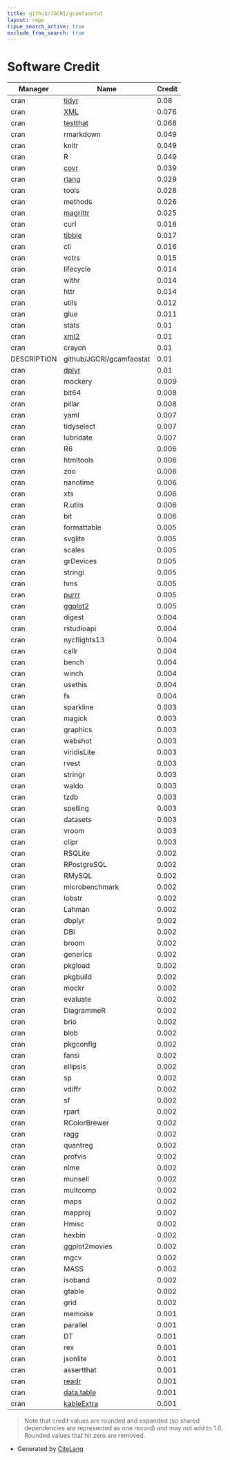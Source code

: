 ```yaml
---
title: github/JGCRI/gcamfaostat
layout: repo
tipue_search_active: true
exclude_from_search: true
---
```

# Software Credit

|Manager|Name|Credit|
|-------|----|------|
|cran|[tidyr](https://tidyr.tidyverse.org)|0.08|
|cran|[XML](https://www.omegahat.net/RSXML/)|0.076|
|cran|[testthat](https://testthat.r-lib.org)|0.068|
|cran|rmarkdown|0.049|
|cran|knitr|0.049|
|cran|R|0.049|
|cran|[covr](https://covr.r-lib.org)|0.039|
|cran|[rlang](https://rlang.r-lib.org)|0.029|
|cran|tools|0.028|
|cran|methods|0.026|
|cran|[magrittr](https://magrittr.tidyverse.org)|0.025|
|cran|curl|0.018|
|cran|[tibble](https://tibble.tidyverse.org/)|0.017|
|cran|cli|0.016|
|cran|vctrs|0.015|
|cran|lifecycle|0.014|
|cran|withr|0.014|
|cran|httr|0.014|
|cran|utils|0.012|
|cran|glue|0.011|
|cran|stats|0.01|
|cran|[xml2](https://xml2.r-lib.org/)|0.01|
|cran|crayon|0.01|
|DESCRIPTION|github/JGCRI/gcamfaostat|0.01|
|cran|[dplyr](https://dplyr.tidyverse.org)|0.01|
|cran|mockery|0.009|
|cran|bit64|0.008|
|cran|pillar|0.008|
|cran|yaml|0.007|
|cran|tidyselect|0.007|
|cran|lubridate|0.007|
|cran|R6|0.006|
|cran|htmltools|0.006|
|cran|zoo|0.006|
|cran|nanotime|0.006|
|cran|xts|0.006|
|cran|R.utils|0.006|
|cran|bit|0.006|
|cran|formattable|0.005|
|cran|svglite|0.005|
|cran|scales|0.005|
|cran|grDevices|0.005|
|cran|stringi|0.005|
|cran|hms|0.005|
|cran|[purrr](https://purrr.tidyverse.org/)|0.005|
|cran|[ggplot2](https://ggplot2.tidyverse.org)|0.005|
|cran|digest|0.004|
|cran|rstudioapi|0.004|
|cran|nycflights13|0.004|
|cran|callr|0.004|
|cran|bench|0.004|
|cran|winch|0.004|
|cran|usethis|0.004|
|cran|fs|0.004|
|cran|sparkline|0.003|
|cran|magick|0.003|
|cran|graphics|0.003|
|cran|webshot|0.003|
|cran|viridisLite|0.003|
|cran|rvest|0.003|
|cran|stringr|0.003|
|cran|waldo|0.003|
|cran|tzdb|0.003|
|cran|spelling|0.003|
|cran|datasets|0.003|
|cran|vroom|0.003|
|cran|clipr|0.003|
|cran|RSQLite|0.002|
|cran|RPostgreSQL|0.002|
|cran|RMySQL|0.002|
|cran|microbenchmark|0.002|
|cran|lobstr|0.002|
|cran|Lahman|0.002|
|cran|dbplyr|0.002|
|cran|DBI|0.002|
|cran|broom|0.002|
|cran|generics|0.002|
|cran|pkgload|0.002|
|cran|pkgbuild|0.002|
|cran|mockr|0.002|
|cran|evaluate|0.002|
|cran|DiagrammeR|0.002|
|cran|brio|0.002|
|cran|blob|0.002|
|cran|pkgconfig|0.002|
|cran|fansi|0.002|
|cran|ellipsis|0.002|
|cran|sp|0.002|
|cran|vdiffr|0.002|
|cran|sf|0.002|
|cran|rpart|0.002|
|cran|RColorBrewer|0.002|
|cran|ragg|0.002|
|cran|quantreg|0.002|
|cran|profvis|0.002|
|cran|nlme|0.002|
|cran|munsell|0.002|
|cran|multcomp|0.002|
|cran|maps|0.002|
|cran|mapproj|0.002|
|cran|Hmisc|0.002|
|cran|hexbin|0.002|
|cran|ggplot2movies|0.002|
|cran|mgcv|0.002|
|cran|MASS|0.002|
|cran|isoband|0.002|
|cran|gtable|0.002|
|cran|grid|0.002|
|cran|memoise|0.001|
|cran|parallel|0.001|
|cran|DT|0.001|
|cran|rex|0.001|
|cran|jsonlite|0.001|
|cran|assertthat|0.001|
|cran|[readr](https://readr.tidyverse.org)|0.001|
|cran|[data.table](https://r-datatable.com)|0.001|
|cran|[kableExtra](http://haozhu233.github.io/kableExtra/)|0.001|


> Note that credit values are rounded and expanded (so shared dependencies are represented as one record) and may not add to 1.0. Rounded values that hit zero are removed.


- Generated by [CiteLang](https://github.com/vsoch/citelang)
